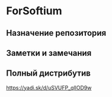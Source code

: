 # ForSoftium

## Назначение репозитория

## Заметки и замечания

## Полный дистрибутив

https://yadi.sk/d/uSVUFP_qllOD9w
